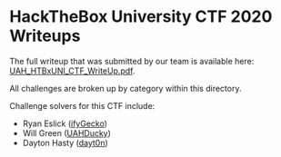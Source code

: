 HackTheBox University CTF 2020 Writeups
=======================================

The full writeup that was submitted by our team is available here: [UAH_HTBxUNI_CTF_WriteUp.pdf](./UAH_HTBxUNI_CTF_WriteUp.pdf).

All challenges are broken up by category within this directory.

Challenge solvers for this CTF include:
  
  * Ryan Eslick ([ifyGecko](https://github.com/ifyGecko))
  * Will Green ([UAHDucky](https://github.com/wlg0005))
  * Dayton Hasty ([dayt0n](https://github.com/dayt0n))